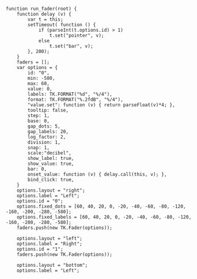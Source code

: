     function run_fader(root) {
        function delay (v) {
            var t = this;
            setTimeout( function () {
                if (parseInt(t.options.id) > 1)
                    t.set("pointer", v);
                else
                    t.set("bar", v);
            }, 200);
        }
        faders = [];
        var options = {
            id: "0",
            min: -580,
            max: 60,
            value: 0,
            labels: TK.FORMAT("%d", "%/4"),
            format: TK.FORMAT("%.2fdB", "%/4"),
            "value.set": function (v) { return parseFloat(v)*4; },
            tooltip: false,
            step: 1,
            base: 0,
            gap_dots: 5,
            gap_labels: 20,
            log_factor: 2,
            division: 1,
            snap: 1,
            scale:"decibel",
            show_label: true,
            show_value: true,
            bar: 0,
            onset_value: function (v) { delay.call(this, v); },
            bind_click: true,
        }
        options.layout = "right";
        options.label = "Left";
        options.id = "0";
        options.fixed_dots = [60, 40, 20, 0, -20, -40, -60, -80, -120, -160, -200, -280, -580];
        options.fixed_labels = [60, 40, 20, 0, -20, -40, -60, -80, -120, -160, -200, -280, -580];
        faders.push(new TK.Fader(options));
        
        options.layout = "left";
        options.label = "Right";
        options.id = "1";
        faders.push(new TK.Fader(options));
        
        options.layout = "bottom";
        options.label = "Left";
        options.id = "2";
        options.fixed_dots = false;
        options.fixed_labels = false;
        options.gap_labels = 20;
        options.levels = [4, 20];
        options.bar = false;
        options.pointer = 0;
        faders.push(new TK.Fader(options));
        
        options.layout = "top";
        options.label = "Right";
        options.id = "3";
        faders.push(new TK.Fader(options));
        
        root.append_children(faders);

        fadertt = new TK.Toggle({
            label: "Tooltips",
            onToggled: function (state) {
                var t = state ? TK.FORMAT("%.2f dB", "%/4") : false;
                for (var i = 0; i < faders.length; i++) {
                    faders[i].set("tooltip", t);
                }
            }
        });
        root.append_child(fadertt);
    }
<pre class='css prettyprint source'><code>
.toolkit-fader {
    vertical-align: top;
    float: left;
    margin: 8px;
}
.toolkit-fader:nth-child(2),
.toolkit-fader:nth-child(3) {
    height: 400px;
}
.toolkit-fader:nth-child(4),
.toolkit-fader:nth-child(5) {
    width: 400px;
}
.toolkit-fader .toolkit-input {
    font-size: 12px !important;
}
</code></pre>
<script> prepare_example(); </script>
